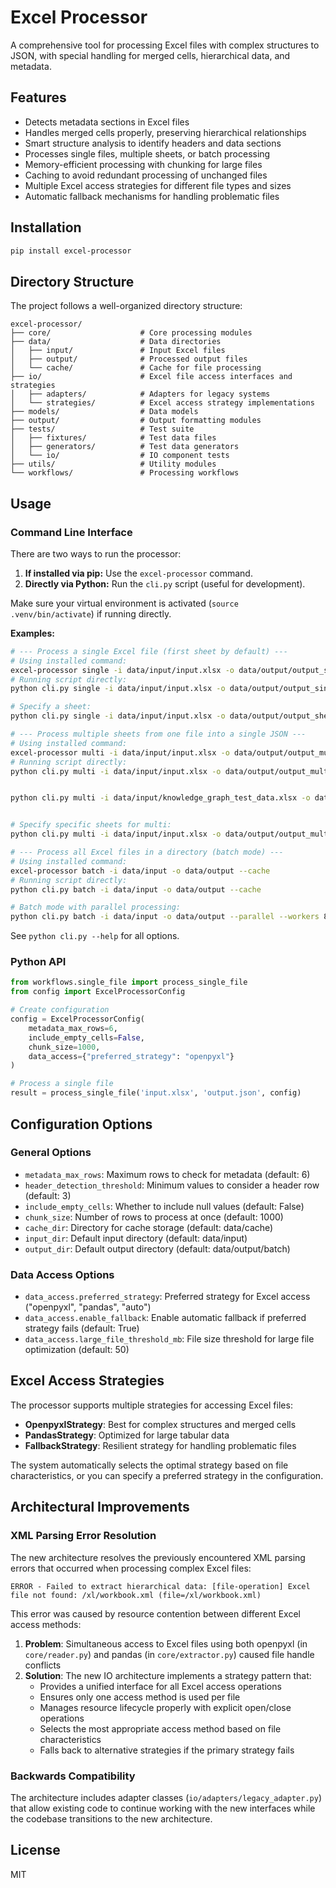 # Excel Processor

A comprehensive tool for processing Excel files with complex structures to JSON, with special handling for merged cells, hierarchical data, and metadata.

## Features

- Detects metadata sections in Excel files
- Handles merged cells properly, preserving hierarchical relationships
- Smart structure analysis to identify headers and data sections
- Processes single files, multiple sheets, or batch processing
- Memory-efficient processing with chunking for large files
- Caching to avoid redundant processing of unchanged files
- Multiple Excel access strategies for different file types and sizes
- Automatic fallback mechanisms for handling problematic files

## Installation

```bash
pip install excel-processor
```

## Directory Structure

The project follows a well-organized directory structure:

```
excel-processor/
├── core/                    # Core processing modules
├── data/                    # Data directories
│   ├── input/               # Input Excel files
│   ├── output/              # Processed output files
│   └── cache/               # Cache for file processing
├── io/                      # Excel file access interfaces and strategies
│   ├── adapters/            # Adapters for legacy systems
│   └── strategies/          # Excel access strategy implementations
├── models/                  # Data models
├── output/                  # Output formatting modules
├── tests/                   # Test suite
│   ├── fixtures/            # Test data files
│   ├── generators/          # Test data generators
│   └── io/                  # IO component tests
├── utils/                   # Utility modules
└── workflows/               # Processing workflows
```

## Usage

### Command Line Interface

There are two ways to run the processor:

1.  **If installed via pip:** Use the `excel-processor` command.
2.  **Directly via Python:** Run the `cli.py` script (useful for development).

Make sure your virtual environment is activated (`source .venv/bin/activate`) if running directly.

**Examples:**

```bash
# --- Process a single Excel file (first sheet by default) --- 
# Using installed command:
excel-processor single -i data/input/input.xlsx -o data/output/output_single.json
# Running script directly:
python cli.py single -i data/input/input.xlsx -o data/output/output_single.json

# Specify a sheet:
python cli.py single -i data/input/input.xlsx -o data/output/output_sheet2.json -s "Sheet2"

# --- Process multiple sheets from one file into a single JSON --- 
# Using installed command:
excel-processor multi -i data/input/input.xlsx -o data/output/output_multi.json
# Running script directly:
python cli.py multi -i data/input/input.xlsx -o data/output/output_multi.json


python cli.py multi -i data/input/knowledge_graph_test_data.xlsx -o data/output/knowledge_graph_test_data.json


# Specify specific sheets for multi:
python cli.py multi -i data/input/input.xlsx -o data/output/output_multi_specific.json -s "Sheet1" "Sheet3"

# --- Process all Excel files in a directory (batch mode) --- 
# Using installed command:
excel-processor batch -i data/input -o data/output --cache
# Running script directly:
python cli.py batch -i data/input -o data/output --cache

# Batch mode with parallel processing:
python cli.py batch -i data/input -o data/output --parallel --workers 8
```

See `python cli.py --help` for all options.

### Python API

```python
from workflows.single_file import process_single_file
from config import ExcelProcessorConfig

# Create configuration
config = ExcelProcessorConfig(
    metadata_max_rows=6,
    include_empty_cells=False,
    chunk_size=1000,
    data_access={"preferred_strategy": "openpyxl"}
)

# Process a single file
result = process_single_file('input.xlsx', 'output.json', config)
```

## Configuration Options

### General Options
- `metadata_max_rows`: Maximum rows to check for metadata (default: 6)
- `header_detection_threshold`: Minimum values to consider a header row (default: 3)
- `include_empty_cells`: Whether to include null values (default: False)
- `chunk_size`: Number of rows to process at once (default: 1000)
- `cache_dir`: Directory for cache storage (default: data/cache)
- `input_dir`: Default input directory (default: data/input)
- `output_dir`: Default output directory (default: data/output/batch)

### Data Access Options
- `data_access.preferred_strategy`: Preferred strategy for Excel access ("openpyxl", "pandas", "auto")
- `data_access.enable_fallback`: Enable automatic fallback if preferred strategy fails (default: True)
- `data_access.large_file_threshold_mb`: File size threshold for large file optimization (default: 50)

## Excel Access Strategies

The processor supports multiple strategies for accessing Excel files:

- **OpenpyxlStrategy**: Best for complex structures and merged cells
- **PandasStrategy**: Optimized for large tabular data
- **FallbackStrategy**: Resilient strategy for handling problematic files

The system automatically selects the optimal strategy based on file characteristics, or you can specify a preferred strategy in the configuration.

## Architectural Improvements

### XML Parsing Error Resolution

The new architecture resolves the previously encountered XML parsing errors that occurred when processing complex Excel files:

```
ERROR - Failed to extract hierarchical data: [file-operation] Excel file not found: /xl/workbook.xml (file=/xl/workbook.xml)
```

This error was caused by resource contention between different Excel access methods:

1. **Problem**: Simultaneous access to Excel files using both openpyxl (in `core/reader.py`) and pandas (in `core/extractor.py`) caused file handle conflicts
2. **Solution**: The new IO architecture implements a strategy pattern that:
   - Provides a unified interface for all Excel access operations
   - Ensures only one access method is used per file
   - Manages resource lifecycle properly with explicit open/close operations
   - Selects the most appropriate access method based on file characteristics
   - Falls back to alternative strategies if the primary strategy fails

### Backwards Compatibility

The architecture includes adapter classes (`io/adapters/legacy_adapter.py`) that allow existing code to continue working with the new interfaces while the codebase transitions to the new architecture.

## License

MIT
